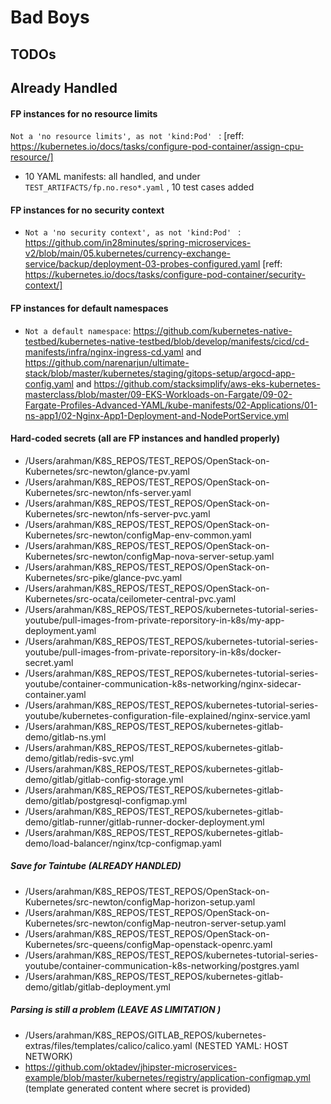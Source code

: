 # Bad Boys 

## TODOs 


## Already Handled 

#### FP instances for no resource limits 

`Not a 'no resource limits', as not 'kind:Pod' ` : [reff: https://kubernetes.io/docs/tasks/configure-pod-container/assign-cpu-resource/]
- 10 YAML manifests: all handled, and under `TEST_ARTIFACTS/fp.no.reso*.yaml`  , 10 test cases added 


#### FP instances for no security context 

- `Not a 'no security context', as not 'kind:Pod' ` : https://github.com/in28minutes/spring-microservices-v2/blob/main/05.kubernetes/currency-exchange-service/backup/deployment-03-probes-configured.yaml [reff: https://kubernetes.io/docs/tasks/configure-pod-container/security-context/]  


#### FP instances for default namespaces 

- `Not a default namespace`: https://github.com/kubernetes-native-testbed/kubernetes-native-testbed/blob/develop/manifests/cicd/cd-manifests/infra/nginx-ingress-cd.yaml and https://github.com/narenarjun/ultimate-stack/blob/master/kubernetes/staging/gitops-setup/argocd-app-config.yaml and https://github.com/stacksimplify/aws-eks-kubernetes-masterclass/blob/master/09-EKS-Workloads-on-Fargate/09-02-Fargate-Profiles-Advanced-YAML/kube-manifests/02-Applications/01-ns-app1/02-Nginx-App1-Deployment-and-NodePortService.yml 


#### Hard-coded secrets (all are FP instances and handled properly)

- /Users/arahman/K8S_REPOS/TEST_REPOS/OpenStack-on-Kubernetes/src-newton/glance-pv.yaml 
- /Users/arahman/K8S_REPOS/TEST_REPOS/OpenStack-on-Kubernetes/src-newton/nfs-server.yaml
- /Users/arahman/K8S_REPOS/TEST_REPOS/OpenStack-on-Kubernetes/src-newton/nfs-server-pvc.yaml
- /Users/arahman/K8S_REPOS/TEST_REPOS/OpenStack-on-Kubernetes/src-newton/configMap-env-common.yaml
- /Users/arahman/K8S_REPOS/TEST_REPOS/OpenStack-on-Kubernetes/src-newton/configMap-nova-server-setup.yaml
- /Users/arahman/K8S_REPOS/TEST_REPOS/OpenStack-on-Kubernetes/src-pike/glance-pvc.yaml
- /Users/arahman/K8S_REPOS/TEST_REPOS/OpenStack-on-Kubernetes/src-ocata/ceilometer-central-pvc.yaml
- /Users/arahman/K8S_REPOS/TEST_REPOS/kubernetes-tutorial-series-youtube/pull-images-from-private-reporsitory-in-k8s/my-app-deployment.yaml
- /Users/arahman/K8S_REPOS/TEST_REPOS/kubernetes-tutorial-series-youtube/pull-images-from-private-reporsitory-in-k8s/docker-secret.yaml
- /Users/arahman/K8S_REPOS/TEST_REPOS/kubernetes-tutorial-series-youtube/container-communication-k8s-networking/nginx-sidecar-container.yaml
- /Users/arahman/K8S_REPOS/TEST_REPOS/kubernetes-tutorial-series-youtube/kubernetes-configuration-file-explained/nginx-service.yaml
- /Users/arahman/K8S_REPOS/TEST_REPOS/kubernetes-gitlab-demo/gitlab-ns.yml
- /Users/arahman/K8S_REPOS/TEST_REPOS/kubernetes-gitlab-demo/gitlab/redis-svc.yml
- /Users/arahman/K8S_REPOS/TEST_REPOS/kubernetes-gitlab-demo/gitlab/gitlab-config-storage.yml
- /Users/arahman/K8S_REPOS/TEST_REPOS/kubernetes-gitlab-demo/gitlab/postgresql-configmap.yml 
- /Users/arahman/K8S_REPOS/TEST_REPOS/kubernetes-gitlab-demo/gitlab-runner/gitlab-runner-docker-deployment.yml
- /Users/arahman/K8S_REPOS/TEST_REPOS/kubernetes-gitlab-demo/load-balancer/nginx/tcp-configmap.yaml


##### Save for Taintube (ALREADY HANDLED)
- /Users/arahman/K8S_REPOS/TEST_REPOS/OpenStack-on-Kubernetes/src-newton/configMap-horizon-setup.yaml 
- /Users/arahman/K8S_REPOS/TEST_REPOS/OpenStack-on-Kubernetes/src-newton/configMap-neutron-server-setup.yaml 
- /Users/arahman/K8S_REPOS/TEST_REPOS/OpenStack-on-Kubernetes/src-queens/configMap-openstack-openrc.yaml 
- /Users/arahman/K8S_REPOS/TEST_REPOS/kubernetes-tutorial-series-youtube/container-communication-k8s-networking/postgres.yaml 
- /Users/arahman/K8S_REPOS/TEST_REPOS/kubernetes-gitlab-demo/gitlab/gitlab-deployment.yml


##### Parsing is still a problem (LEAVE AS LIMITATION )
- /Users/arahman/K8S_REPOS/GITLAB_REPOS/kubernetes-extras/files/templates/calico/calico.yaml (NESTED YAML: HOST NETWORK)
- https://github.com/oktadev/jhipster-microservices-example/blob/master/kubernetes/registry/application-configmap.yml (template generated content where secret is provided) 

